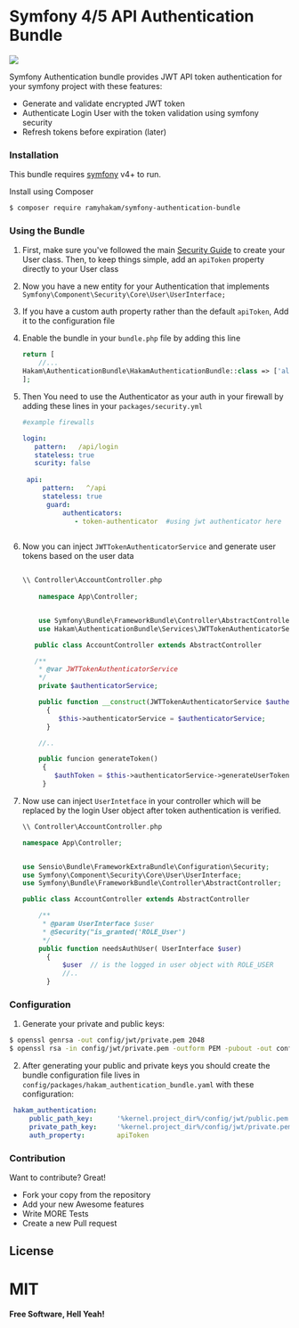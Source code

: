 # Symfony 4/5 API Authentication Bundle  
![](https://github.com/RamyHakam/symfony-authentication-bundle/workflows/current_build/badge.svg)


Symfony Authentication bundle provides JWT API token authentication for your symfony project with these features:  

  - Generate and validate encrypted JWT token 
  - Authenticate Login User with the token validation using symfony security
  - Refresh tokens before expiration (later)

### Installation

This bundle requires [symfony](https://symfony.org/) v4+ to run.

Install using Composer

```sh
$ composer require ramyhakam/symfony-authentication-bundle
``` 
 ### Using the Bundle
 1. First, make sure you've followed the main [Security Guide](https://symfony.com/doc/current/security.html) to create your User class. Then, to keep things simple, add an `apiToken` property directly to your User class
 2. Now you have a new entity for your Authentication that implements `Symfony\Component\Security\Core\User\UserInterface;`
 3. If you have a custom auth property rather than the default `apiToken`, Add it to the configuration file
 4. Enable the bundle in your `bundle.php` file by adding this line
 
     ```php
    return [ 
         //...
    Hakam\AuthenticationBundle\HakamAuthenticationBundle::class => ['all' => true],
    ];
 5. Then You need to use the Authenticator as your auth in your firewall by adding these lines in your `packages/security.yml` 
    ```yaml
    #example firewalls
    
    login:  
       pattern:   /api/login
       stateless: true
       scurity: false
       
     api:
         pattern:   ^/api
         stateless: true
          guard:
              authenticators:
                 - token-authenticator  #using jwt authenticator here
 
 6. Now you can inject `JWTTokenAuthenticatorService` and generate user tokens based on the user data
   
    ```php
    
    \\ Controller\AccountController.php
        
        namespace App\Controller;
    
    
        use Symfony\Bundle\FrameworkBundle\Controller\AbstractController;
        use Hakam\AuthenticationBundle\Services\JWTTokenAuthenticatorService;
    
       public class AccountController extends AbstractController
    
       /**
        * @var JWTTokenAuthenticatorService
        */
        private $authenticatorService;
    
        public function __construct(JWTTokenAuthenticatorService $authenticatorService)
          {
             $this->authenticatorService = $authenticatorService;
          }
    
        //..
    
        public funcion generateToken()
         {
            $authToken = $this->authenticatorService->generateUserToken($user->getApiToken());
         }
    ```
 7. Now use can inject `UserIntetface` in your controller which will be replaced by the login User object after token authentication is verified.
    ```php
    \\ Controller\AccountController.php
    
    namespace App\Controller;

    
    use Sensio\Bundle\FrameworkExtraBundle\Configuration\Security;
    use Symfony\Component\Security\Core\User\UserInterface;
    use Symfony\Bundle\FrameworkBundle\Controller\AbstractController;

    public class AccountController extends AbstractController
    
        /**
         * @param UserInterface $user
         * @Security("is_granted('ROLE_User') 
         */
        public function needsAuthUser( UserInterface $user)
          { 
              $user  // is the logged in user object with ROLE_USER
              //..
          }
    ```  
 ### Configuration
 
 1. Generate your private and public keys:
 ```sh
 $ openssl genrsa -out config/jwt/private.pem 2048
 $ openssl rsa -in config/jwt/private.pem -outform PEM -pubout -out config/jwt/public.pem
 ```
 2. After generating your public and private keys you should create the bundle configuration file 
 lives in
  `config/packages/hakam_authentication_bundle.yaml` with these configuration:
 ``` yaml 
  hakam_authentication:
      public_path_key:      '%kernel.project_dir%/config/jwt/public.pem'
      private_path_key:     '%kernel.project_dir%/config/jwt/private.pem'
      auth_property:        apiToken
 ```
             
### Contribution

Want to contribute? Great!
 - Fork your copy from the repository
 - Add your new Awesome features 
 - Write MORE Tests
 - Create a new Pull request 

License
----

# MIT
**Free Software, Hell Yeah!**
